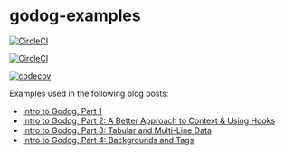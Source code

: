# godog-examples

[![CircleCI](https://circleci.com/gh/dumpsterfireproject/godog-examples.svg?style=svg)](https://circleci.com/gh/dumpsterfireproject/godog-examples)

[![CircleCI](https://dl.circleci.com/insights-snapshot/gh/dumpsterfireproject/godog-examples/main/sample/badge.svg?window=30d)](https://app.circleci.com/insights/github/dumpsterfireproject/godog-examples?branches=main&workflows=sample&reporting-window=last-30-days&insights-snapshot=true)

[![codecov](https://codecov.io/github/dumpsterfireproject/godog-examples/branch/main/graph/badge.svg?token=NS3QM5LRM5)](https://codecov.io/github/dumpsterfireproject/godog-examples)

Examples used in the following blog posts:
- [Intro to Godog, Part 1](https://thedumpsterfireproject.com/godog-part-1)
- [Intro to Godog, Part 2: A Better Approach to Context & Using Hooks](https://thedumpsterfireproject.com/godog-part-2)
- [Intro to Godog, Part 3: Tabular and Multi-Line Data](https://thedumpsterfireproject.com/godog-part-3)
- [Intro to Godog, Part 4: Backgrounds and Tags](https://thedumpsterfireproject.com/godog-part-4)
